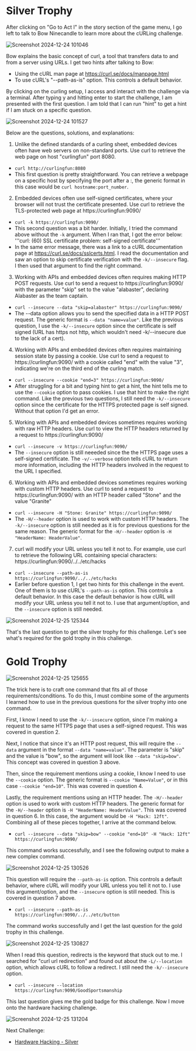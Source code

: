 # Silver Trophy

After clicking on "Go to Act I" in the story section of the game menu, I go left to talk to Bow Ninecandle to learn more about the cURLing challenge. 

![Screenshot 2024-12-24 101046](https://github.com/user-attachments/assets/3859ef6b-a885-4a26-9931-0e3a668b10b9)

Bow explains the basic concept of curl, a tool that transfers data to and from a server using URLs. I get two hints after talking to Bow:
*  Using the cURL man page at https://curl.se/docs/manpage.html
*  To use cURL's "--path-as-is" option. This controls a default behavior. 

By clicking on the curling setup, I access and interact with the challenge via a terminal. After typing y and hitting enter to start the challenge, I am presented with the first question. I am told that I can run "hint" to get a hint if I am stuck on a specific question.

![Screenshot 2024-12-24 101527](https://github.com/user-attachments/assets/be8dd99e-2cfd-41de-a21a-0f707c0362d0)

Below are the questions, solutions, and explanations:

1. Unlike the defined standards of a curling sheet, embedded devices often have web servers on non-standard ports. Use curl to retrieve the web page on host "curlingfun" port 8080.
   
* ```curl http://curlingfun:8080```
* This first question is pretty straightforward. You can retrieve a webpage on a specific host by specifying the port after a :, the generic format in this case would be ```curl hostname:port_number```.

2. Embedded devices often use self-signed certificates, where your browser will not trust the certificate presented.  Use curl to retrieve the TLS-protected web page at https://curlingfun:9090/

* ```curl -k https://curlingfun:9090/```
* This second question was a bit harder. Initially, I tried the command above without the ```-k``` argument. When I ran that, I got the error below:
'''curl: (60) SSL certificate problem: self-signed certificate'''
* In the same error message, there was a link to a cURL documentation page at https://curl.se/docs/sslcerts.html. I read the documentation and saw an option to skip certificate verification with the ```-k/--insecure``` flag. I then used that argument to find the right command.

3. Working with APIs and embedded devices often requires making HTTP POST requests. Use curl to send a request to https://curlingfun:9090/ with the parameter "skip" set to the value "alabaster", declaring Alabaster as the team captain.

* ```curl --insecure --data "skip=alabaster" https://curlingfun:9090/```
* The --data option allows you to send the specified data in a HTTP POST request. The generic format is ```--data "name=value"```. Like the previous question, I use the ```-k/--insecure``` option since the certificate is self signed (URL has https not http, which wouldn't need -k/--insecure due to the lack of a cert).

 4. Working with APIs and embedded devices often requires maintaining session state by passing a cookie.  Use curl to send a request to https://curlingfun:9090/ with a cookie called "end" with the value "3", indicating we're on the third end of the curling match.  

* ```curl --insecure --cookie "end=3" https://curlingfun:9090/```
* After struggling for a bit and typing hint to get a hint, the hint tells me to use the ```--cookie``` option to pass cookies. I use that hint to make the right command. Like the previous two questions, I still need the ```-k/--insecure``` option since the certificate for the HTTPS protected page is self signed. Without that option I'd get an error. 

5. Working with APIs and embedded devices sometimes requires working with raw HTTP headers.  Use curl to view the HTTP headers returned by a request to https://curlingfun:9090/

* ```curl --insecure -v https://curlingfun:9090/```
* The ```--insecure``` option is still neeeded since the the HTTPS page uses a self-signed certificate. The ```-v/--verbose``` option tells cURL to return more information, including the HTTP headers involved in the request to the URL I specified.

6. Working with APIs and embedded devices sometimes requires working with custom HTTP headers.  Use curl to send a request to https://curlingfun:9090/ with an HTTP header called "Stone" and the value "Granite"

* ```curl --insecure -H "Stone: Granite" https://curlingfun:9090/```
* The ```-H/--header``` option is used to work with custom HTTP headers. The ```-k/--insecure``` option is still needed as it is for previous questions for the same reason. The generic format for the ```-H/--header``` option is ```-H "HeaderName: HeaderValue"```.

7. curl will modify your URL unless you tell it not to.  For example, use curl to retrieve the following URL containing special characters: https://curlingfun:9090/../../etc/hacks

* ```curl --insecure --path-as-is https://curlingfun:9090/../../etc/hacks```
* Earlier before question 1, I get two hints for this challenge in the event. One of them is to use cURL's ```--path-as-is``` option. This controls a default behavior. In this case the default behavior is how cURL will modify your URL unless you tell it not to. I use that argument/option, and the ```--insecure``` option is still needed.

![Screenshot 2024-12-25 125344](https://github.com/user-attachments/assets/6ae0013e-5fc6-4b76-8a9b-d4500782bfac)

That's the last question to get the silver trophy for this challenge. Let's see what's required for the gold trophy in this challenge. 

# Gold Trophy

![Screenshot 2024-12-25 125655](https://github.com/user-attachments/assets/679e9be1-0db9-41f0-9a86-4500caf438f9)

The trick here is to craft one command that fits all of those requirements/conditions. To do this, I must combine some of the arguments I learned how to use in the previous questions for the silver trophy into one command. 

First, I know I need to use the ```-k/--insecure``` option, since I'm making a request to the same HTTPS page that uses a self-signed request. This was covered in question 2.

Next, I notice that since it's an HTTP post request, this will require the ```--data``` argument in the format ```--data "name=value"```. The parameter is "skip" and the value is "bow", so the argument will look like ```--data "skip=bow"```. This concept was covered in question 3 above. 

Then, since the requirement mentions using a cookie, I know I need to use the ```--cookie``` option. The generic format is ```--cookie "Name=Value"```, or in this case ```--cookie "end=10"```. This was covered in question 4.

Lastly, the requirement mentions using an HTTP header. The ```-H/--header``` option is used to work with custom HTTP headers. The generic format for the ```-H/--header``` option is ```-H "HeaderName: HeaderValue"```. This was covered in question 6. In this case, the argument would be ```-H "Hack: 12ft"```. Combining all of these pieces together, I arrive at the command below. 

* ```curl --insecure --data "skip=bow" --cookie "end=10" -H "Hack: 12ft" https://curlingfun:9090/```

This command works successfully, and I see the following output to make a new complex command.

![Screenshot 2024-12-25 130526](https://github.com/user-attachments/assets/3fa06564-2d5a-42b9-a740-2cf3b5fae062)

This question will require the ```--path-as-is``` option. This controls a default behavior, where cURL will modify your URL unless you tell it not to. I use this argument/option, and the ```--insecure``` option is still needed. This is covered in question 7 above. 

* ```curl --insecure --path-as-is https://curlingfun:9090/../../etc/button```

The command works successfully and I get the last question for the gold trophy in this challenge. 

![Screenshot 2024-12-25 130827](https://github.com/user-attachments/assets/41befc2a-2fc0-4fb0-8c35-52f235ac94bb)

When I read this question, redirects is the keyword that stuck out to me. I searched for "curl url redirection" and found out about the ```-L/--location``` option, which allows cURL to follow a redirect. I still need the ```-k/--insecure``` option.

* ```curl --insecure --location https://curlingfun:9090/GoodSportsmanship```

This last question gives me the gold badge for this challenge. Now I move onto the hardware hacking challenge. 

![Screenshot 2024-12-25 131204](https://github.com/user-attachments/assets/74c15405-4020-4200-8634-4a4b12b6e671)

Next Challenge: 
* [Hardware Hacking - Silver](https://github.com/Rockman-Blue/SANS_HHC_2024/blob/6ca19fe2cff31830b17ea9d187128d241716afc6/Act%201/Hardware-Hacking.md)
